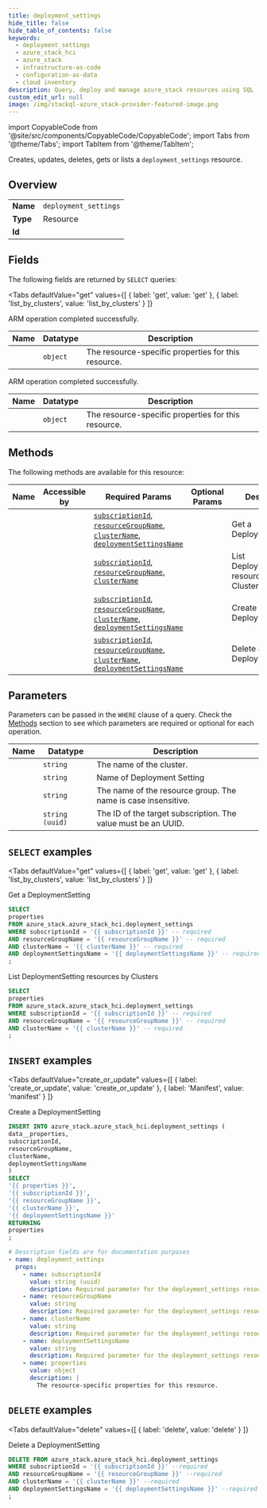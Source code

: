 ```yaml
--- 
title: deployment_settings
hide_title: false
hide_table_of_contents: false
keywords:
  - deployment_settings
  - azure_stack_hci
  - azure_stack
  - infrastructure-as-code
  - configuration-as-data
  - cloud inventory
description: Query, deploy and manage azure_stack resources using SQL
custom_edit_url: null
image: /img/stackql-azure_stack-provider-featured-image.png
---
```


import CopyableCode from '@site/src/components/CopyableCode/CopyableCode';
import Tabs from '@theme/Tabs';
import TabItem from '@theme/TabItem';

Creates, updates, deletes, gets or lists a <code>deployment_settings</code> resource.

## Overview
<table><tbody>
<tr><td><b>Name</b></td><td><code>deployment_settings</code></td></tr>
<tr><td><b>Type</b></td><td>Resource</td></tr>
<tr><td><b>Id</b></td><td><CopyableCode code="azure_stack.azure_stack_hci.deployment_settings" /></td></tr>
</tbody></table>

## Fields

The following fields are returned by `SELECT` queries:

<Tabs
    defaultValue="get"
    values={[
        { label: 'get', value: 'get' },
        { label: 'list_by_clusters', value: 'list_by_clusters' }
    ]}
>
<TabItem value="get">

ARM operation completed successfully.

<table>
<thead>
    <tr>
    <th>Name</th>
    <th>Datatype</th>
    <th>Description</th>
    </tr>
</thead>
<tbody>
<tr>
    <td><CopyableCode code="properties" /></td>
    <td><code>object</code></td>
    <td>The resource-specific properties for this resource.</td>
</tr>
</tbody>
</table>
</TabItem>
<TabItem value="list_by_clusters">

ARM operation completed successfully.

<table>
<thead>
    <tr>
    <th>Name</th>
    <th>Datatype</th>
    <th>Description</th>
    </tr>
</thead>
<tbody>
<tr>
    <td><CopyableCode code="properties" /></td>
    <td><code>object</code></td>
    <td>The resource-specific properties for this resource.</td>
</tr>
</tbody>
</table>
</TabItem>
</Tabs>

## Methods

The following methods are available for this resource:

<table>
<thead>
    <tr>
    <th>Name</th>
    <th>Accessible by</th>
    <th>Required Params</th>
    <th>Optional Params</th>
    <th>Description</th>
    </tr>
</thead>
<tbody>
<tr>
    <td><a href="#get"><CopyableCode code="get" /></a></td>
    <td><CopyableCode code="select" /></td>
    <td><a href="#parameter-subscriptionId"><code>subscriptionId</code></a>, <a href="#parameter-resourceGroupName"><code>resourceGroupName</code></a>, <a href="#parameter-clusterName"><code>clusterName</code></a>, <a href="#parameter-deploymentSettingsName"><code>deploymentSettingsName</code></a></td>
    <td></td>
    <td>Get a DeploymentSetting</td>
</tr>
<tr>
    <td><a href="#list_by_clusters"><CopyableCode code="list_by_clusters" /></a></td>
    <td><CopyableCode code="select" /></td>
    <td><a href="#parameter-subscriptionId"><code>subscriptionId</code></a>, <a href="#parameter-resourceGroupName"><code>resourceGroupName</code></a>, <a href="#parameter-clusterName"><code>clusterName</code></a></td>
    <td></td>
    <td>List DeploymentSetting resources by Clusters</td>
</tr>
<tr>
    <td><a href="#create_or_update"><CopyableCode code="create_or_update" /></a></td>
    <td><CopyableCode code="insert" /></td>
    <td><a href="#parameter-subscriptionId"><code>subscriptionId</code></a>, <a href="#parameter-resourceGroupName"><code>resourceGroupName</code></a>, <a href="#parameter-clusterName"><code>clusterName</code></a>, <a href="#parameter-deploymentSettingsName"><code>deploymentSettingsName</code></a></td>
    <td></td>
    <td>Create a DeploymentSetting</td>
</tr>
<tr>
    <td><a href="#delete"><CopyableCode code="delete" /></a></td>
    <td><CopyableCode code="delete" /></td>
    <td><a href="#parameter-subscriptionId"><code>subscriptionId</code></a>, <a href="#parameter-resourceGroupName"><code>resourceGroupName</code></a>, <a href="#parameter-clusterName"><code>clusterName</code></a>, <a href="#parameter-deploymentSettingsName"><code>deploymentSettingsName</code></a></td>
    <td></td>
    <td>Delete a DeploymentSetting</td>
</tr>
</tbody>
</table>

## Parameters

Parameters can be passed in the `WHERE` clause of a query. Check the [Methods](#methods) section to see which parameters are required or optional for each operation.

<table>
<thead>
    <tr>
    <th>Name</th>
    <th>Datatype</th>
    <th>Description</th>
    </tr>
</thead>
<tbody>
<tr id="parameter-clusterName">
    <td><CopyableCode code="clusterName" /></td>
    <td><code>string</code></td>
    <td>The name of the cluster.</td>
</tr>
<tr id="parameter-deploymentSettingsName">
    <td><CopyableCode code="deploymentSettingsName" /></td>
    <td><code>string</code></td>
    <td>Name of Deployment Setting</td>
</tr>
<tr id="parameter-resourceGroupName">
    <td><CopyableCode code="resourceGroupName" /></td>
    <td><code>string</code></td>
    <td>The name of the resource group. The name is case insensitive.</td>
</tr>
<tr id="parameter-subscriptionId">
    <td><CopyableCode code="subscriptionId" /></td>
    <td><code>string (uuid)</code></td>
    <td>The ID of the target subscription. The value must be an UUID.</td>
</tr>
</tbody>
</table>

## `SELECT` examples

<Tabs
    defaultValue="get"
    values={[
        { label: 'get', value: 'get' },
        { label: 'list_by_clusters', value: 'list_by_clusters' }
    ]}
>
<TabItem value="get">

Get a DeploymentSetting

```sql
SELECT
properties
FROM azure_stack.azure_stack_hci.deployment_settings
WHERE subscriptionId = '{{ subscriptionId }}' -- required
AND resourceGroupName = '{{ resourceGroupName }}' -- required
AND clusterName = '{{ clusterName }}' -- required
AND deploymentSettingsName = '{{ deploymentSettingsName }}' -- required
;
```
</TabItem>
<TabItem value="list_by_clusters">

List DeploymentSetting resources by Clusters

```sql
SELECT
properties
FROM azure_stack.azure_stack_hci.deployment_settings
WHERE subscriptionId = '{{ subscriptionId }}' -- required
AND resourceGroupName = '{{ resourceGroupName }}' -- required
AND clusterName = '{{ clusterName }}' -- required
;
```
</TabItem>
</Tabs>


## `INSERT` examples

<Tabs
    defaultValue="create_or_update"
    values={[
        { label: 'create_or_update', value: 'create_or_update' },
        { label: 'Manifest', value: 'manifest' }
    ]}
>
<TabItem value="create_or_update">

Create a DeploymentSetting

```sql
INSERT INTO azure_stack.azure_stack_hci.deployment_settings (
data__properties,
subscriptionId,
resourceGroupName,
clusterName,
deploymentSettingsName
)
SELECT 
'{{ properties }}',
'{{ subscriptionId }}',
'{{ resourceGroupName }}',
'{{ clusterName }}',
'{{ deploymentSettingsName }}'
RETURNING
properties
;
```
</TabItem>
<TabItem value="manifest">

```yaml
# Description fields are for documentation purposes
- name: deployment_settings
  props:
    - name: subscriptionId
      value: string (uuid)
      description: Required parameter for the deployment_settings resource.
    - name: resourceGroupName
      value: string
      description: Required parameter for the deployment_settings resource.
    - name: clusterName
      value: string
      description: Required parameter for the deployment_settings resource.
    - name: deploymentSettingsName
      value: string
      description: Required parameter for the deployment_settings resource.
    - name: properties
      value: object
      description: |
        The resource-specific properties for this resource.
```
</TabItem>
</Tabs>


## `DELETE` examples

<Tabs
    defaultValue="delete"
    values={[
        { label: 'delete', value: 'delete' }
    ]}
>
<TabItem value="delete">

Delete a DeploymentSetting

```sql
DELETE FROM azure_stack.azure_stack_hci.deployment_settings
WHERE subscriptionId = '{{ subscriptionId }}' --required
AND resourceGroupName = '{{ resourceGroupName }}' --required
AND clusterName = '{{ clusterName }}' --required
AND deploymentSettingsName = '{{ deploymentSettingsName }}' --required
;
```
</TabItem>
</Tabs>
